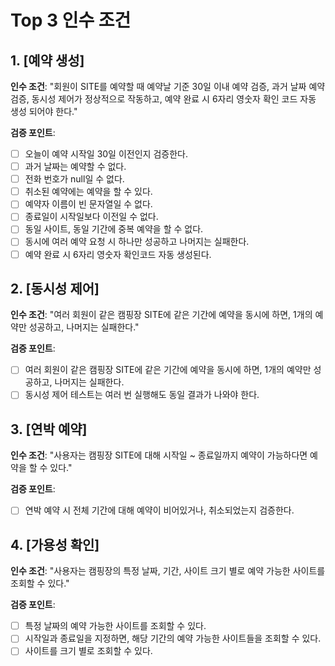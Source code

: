 # Top 3 인수 조건

## 1. [예약 생성]
**인수 조건**: "회원이 SITE를 예약할 때 예약날 기준 30일 이내 예약 검증, 과거 날짜 예약 검증,
동시성 제어가 정상적으로 작동하고, 예약 완료 시 6자리 영숫자 확인 코드 자동 생성 되어야 한다."

**검증 포인트**:
- [ ] 오늘이 예약 시작일 30일 이전인지 검증한다.
- [ ] 과거 날짜는 예약할 수 없다.
- [ ] 전화 번호가 null일 수 없다.
- [ ] 취소된 예약에는 예약을 할 수 있다.
- [ ] 예약자 이름이 빈 문자열일 수 없다.
- [ ] 종료일이 시작일보다 이전일 수 없다.
- [ ] 동일 사이트, 동일 기간에 중복 예약을 할 수 없다.
- [ ] 동시에 여러 예약 요청 시 하나만 성공하고 나머지는 실패한다.
- [ ] 예약 완료 시 6자리 영숫자 확인코드 자동 생성된다.

## 2. [동시성 제어]
**인수 조건**: "여러 회원이 같은 캠핑장 SITE에 같은 기간에 예약을 동시에 하면, 1개의 예약만 성공하고, 
나머지는 실패한다."

**검증 포인트**:
- [ ] 여러 회원이 같은 캠핑장 SITE에 같은 기간에 예약을 동시에 하면, 1개의 예약만 성공하고,
  나머지는 실패한다.
- [ ] 동시성 제어 테스트는 여러 번 실행해도 동일 결과가 나와야 한다.

## 3. [연박 예약]
**인수 조건**: "사용자는 캠핑장 SITE에 대해 시작일 ~ 종료일까지 예약이 가능하다면 예약을 할 수 있다."

**검증 포인트**:
- [ ] 연박 예약 시 전체 기간에 대해 예약이 비어있거나, 취소되었는지 검증한다.

## 4. [가용성 확인]
**인수 조건**: "사용자는 캠핑장의 특정 날짜, 기간, 사이트 크기 별로 예약 가능한 사이트를 조회할 수 있다."

**검증 포인트**:
- [ ] 특정 날짜의 예약 가능한 사이트를 조회할 수 있다.
- [ ] 시작일과 종료일을 지정하면, 해당 기간의 예약 가능한 사이트들을 조회할 수 있다.
- [ ] 사이트를 크기 별로 조회할 수 있다.
